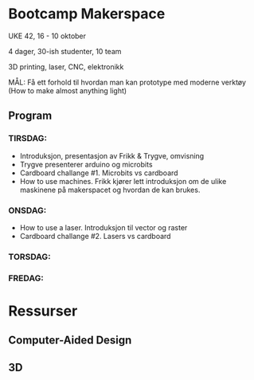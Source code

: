 # Bootcamp Makerspace
UKE 42, 16 - 10 oktober

4 dager, 30-ish studenter, 10 team 

3D printing, laser, CNC, elektronikk

MÅL: Få ett forhold til hvordan man kan prototype med moderne verktøy (How to make almost anything light)

## Program 
### TIRSDAG: 
- Introduksjon, presentasjon av Frikk & Trygve, omvisning
- Trygve presenterer arduino og microbits 
- Cardboard challange #1. Microbits vs cardboard
- How to use machines. Frikk kjører lett introduksjon om de ulike maskinene på makerspacet og hvordan de kan brukes. 

### ONSDAG: 
- How to use a laser. Introduksjon til vector og raster
- Cardboard challange #2. Lasers vs cardboard

### TORSDAG: 

### FREDAG: 

# Ressurser

## Computer-Aided Design

## 3D

##
